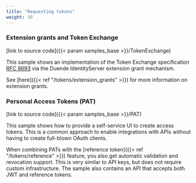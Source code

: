```yaml
---
title: "Requesting tokens"
weight: 30
---
```


### Extension grants and Token Exchange
[link to source code]({{< param samples_base >}}/TokenExchange)

This sample shows an implementation of the Token Exchange specification [RFC 8693](https://tools.ietf.org/html/rfc8693) via the Duende IdentityServer extension grant mechanism.

See [here]({{< ref "/tokens/extension_grants" >}}) for more information on extension grants.


### Personal Access Tokens (PAT)
[link to source code]({{< param samples_base >}}/PAT)

This sample shows how to provide a self-service UI to create access tokens. This is a common approach to enable integrations with APIs without having to create full-blown OAuth clients.

When combining PATs with the [reference token]({{< ref "/tokens/reference" >}}) feature, you also get automatic validation and revocation support. This is very similar to API keys, but does not require custom infrastructure. The sample also contains an API that accepts both JWT and reference tokens.
